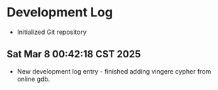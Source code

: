 # Development Log
- Initialized Git repository

## Sat Mar  8 00:42:18 CST 2025
- New development log entry - finished adding vingere cypher from online gdb.
